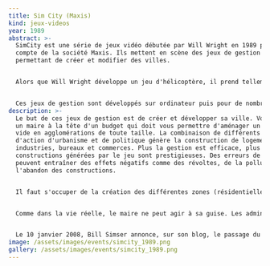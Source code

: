 ```yaml
---
title: Sim City (Maxis)
kind: jeux-videos
year: 1989
abstract: >-
  SimCity est une série de jeux vidéo débutée par Will Wright en 1989 pour le
  compte de la société Maxis. Ils mettent en scène des jeux de gestion
  permettant de créer et modifier des villes.


  Alors que Will Wright développe un jeu d'hélicoptère, il prend tellement de plaisir à imaginer les villes en arrière fond qu'il a l'idée de développer SimCity, ce jeu révolutionnaire à l'époque. En effet, il s'agit du premier[réf. nécessaire] jeu vidéo « sans fin », ce qui a posé des problèmes au concepteur pour le produire.


  Ces jeux de gestion sont développés sur ordinateur puis pour de nombreuses consoles de jeux.
description: >-
  Le but de ces jeux de gestion est de créer et développer sa ville. Vous êtes
  un maire à la tête d'un budget qui doit vous permettre d'aménager un terrain
  vide en agglomérations de toute taille. La combinaison de différents leviers
  d'action d'urbanisme et de politique génère la construction de logements,
  industries, bureaux et commerces. Plus la gestion est efficace, plus les
  constructions générées par le jeu sont prestigieuses. Des erreurs de gestion
  peuvent entraîner des effets négatifs comme des révoltes, de la pollution, ou
  l'abandon des constructions.


  Il faut s'occuper de la création des différentes zones (résidentielles, commerciales et industrielles), de la distribution d'électricité, de la construction des routes ou encore de la gestion du budget municipal. Avec les dernières versions, on peut également se charger de la distribution d'eau, du traitement des déchets, de la construction des écoles, hôpitaux, réseaux de transports en commun et de tout ce qui fait la richesse de la vie urbaine. Une ville peut avoir une spécialisation (l'extraction, forage, commerce, électronique, tourisme et jeu). Dans la version Simcity 5 Villes de demain (2013), trois nouvelles spécialisations sont ajoutées : OmégaCO, la possibilité de se créer une compagnie, l'académie (qui permet de développer des technologies), et les mégatours, de gros bâtiments pouvant contenir des milliers de gens.


  Comme dans la vie réelle, le maire ne peut agir à sa guise. Les administrés peuvent se rebeller, des catastrophes naturelles arriver ou la caisse se vider. Cela permet une durée de vie quasiment illimitée puisqu'aucune ville ne peut être similaire, et le joueur peut ressentir une expérience différente à chaque nouvelle partie.


  Le 10 janvier 2008, Bill Simser annonce, sur son blog, le passage du code source de SimCity sous Licence publique générale GNU et le changement de nom du jeu en Micropolis ; le nom SimCity appartenant à Electronic Arts1. Don Hopkins a mis le code source disponible gratuitement sur SourceForge.net, et il est désormais possible d'y jouer sur les navigateurs internet, Unix et les ordinateurs Windows plus récents qui ne supportent pas les applications en real-mode (x32 - 16 bits).
image: /assets/images/events/simcity_1989.png
gallery: /assets/images/events/simcity_1989.png
---
```


